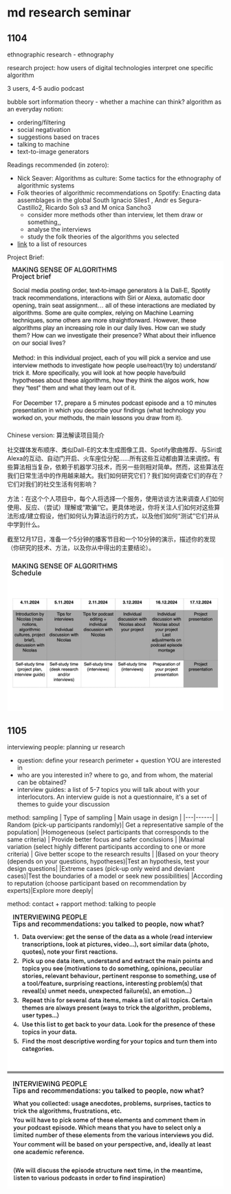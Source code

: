 # md research seminar

## 1104

ethnographic research - ethnography

research project: how users of digital technologies interpret one specific algorithm

3 users, 4-5 audio podcast

bubble sort
information theory - whether a machine can think?
algorithm as an everyday notion: 

- ordering/filtering
- social negativation
- suggestions based on traces
- talking to machine
- text-to-image generators

Readings recommended (in zotero):
- Nick Seaver: Algorithms as culture: Some tactics for the ethnography of algorithmic systems
- Folk theories of algorithmic recommendations on Spotify: Enacting data assemblages in the global South Ignacio Siles1 , Andr es Segura-Castillo2, Ricardo Solı s3 and M onica Sancho3
    - consider more methods other than interview, let them draw or something,,
    - analyse the interviews 
    - study the folk theories of the algorithms you selected
- [link](https://www.dropbox.com/s/gj68k3tbt3q6p14/Archive.zip?e=1&dl=0) to a list of resources

Project Brief:
![project brief](resources/brief.png)

Chinese version: 算法解读项目简介

社交媒体发布顺序、类似Dall-E的文本生成图像工具、Spotify歌曲推荐、与Siri或Alexa的互动、自动门开启、火车座位分配……所有这些互动都由算法来调控。有些算法相当复杂，依赖于机器学习技术，而另一些则相对简单。然而，这些算法在我们日常生活中的作用越来越大。我们如何研究它们？我们如何调查它们的存在？它们对我们的社交生活有何影响？

方法：在这个个人项目中，每个人将选择一个服务，使用访谈方法来调查人们如何使用、反应、（尝试）理解或“欺骗”它。更具体地说，你将关注人们如何对这些算法形成/建立假设，他们如何认为算法运行的方式，以及他们如何“测试”它们并从中学到什么。

截至12月17日，准备一个5分钟的播客节目和一个10分钟的演示，描述你的发现（你研究的技术、方法，以及你从中得出的主要结论）。

![schedule](resources/schedule.png)

## 1105
interviewing people: planning ur research
- question: define your research perimeter + question YOU are interested in
- who are you interested in? where to go, and from whom, the material can be obtained?
- interview guides: a list of 5-7 topics you will talk about with your interlocutors. An interview guide is not a questionnaire, it's a set of themes to guide your discussion

method: sampling
| Type of sampling | Main usage in design |
|---|------|
| Random (pick-up participants randomly)| Get a representative sample of the population|
|Homogeneous (select participants that corresponds to the same criteria) | Provide better focus and safer conclusions |
|Maximal variation (select highly different participants according to one or more criteria) | Give better scope to the research results |
|Based on your theory (depends on your questions, hypotheses)|Test an hypothesis, test your design questions|
|Extreme cases (pick-up only weird and deviant cases)|Test the boundaries of a model or seek new possibilities|
|According to reputation (choose participant based on recommendation by experts)|Explore more deeply|

method: contact + rapport
method: talking to people
![interview](resources/interview.png)